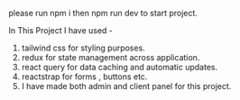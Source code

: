 please run npm i then npm run dev to start project.

In This Project I have used - 
1. tailwind css for styling purposes.
2. redux for state management across application.
3. react query for data caching and automatic updates.
4. reactstrap for forms , buttons etc.
5. I have made both admin and client panel for this project.